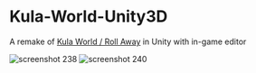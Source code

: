 # Kula-World-Unity3D
A remake of [Kula World / Roll Away](https://www.giantbomb.com/roll-away/3030-27176/) in Unity with in-game editor

![screenshot 238](https://cloud.githubusercontent.com/assets/1466920/12696146/b7146a4a-c762-11e5-96e7-6b55fce907da.png)
![screenshot 240](https://cloud.githubusercontent.com/assets/1466920/12696202/487040ee-c764-11e5-81fb-e14c96bc66af.png)